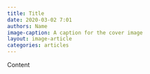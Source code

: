 ```yaml
---
title: Title
date: 2020-03-02 7:01
authors: Name
image-caption: A caption for the cover image
layout: image-article
categories: articles
---
```


Content
